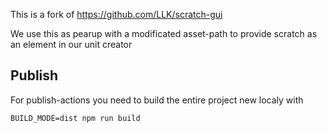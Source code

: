 This is a fork of https://github.com/LLK/scratch-gui

We use this as pearup with a modificated asset-path to provide scratch as an element in our unit creator

## Publish

For publish-actions you need to build the entire project new localy with 

```BUILD_MODE=dist npm run build```
